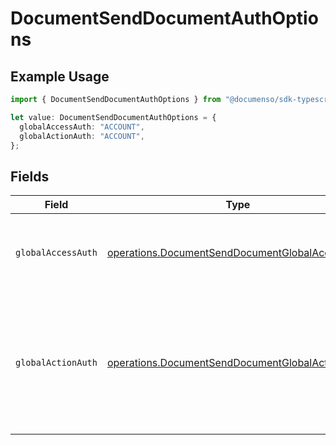 # DocumentSendDocumentAuthOptions

## Example Usage

```typescript
import { DocumentSendDocumentAuthOptions } from "@documenso/sdk-typescript/models/operations";

let value: DocumentSendDocumentAuthOptions = {
  globalAccessAuth: "ACCOUNT",
  globalActionAuth: "ACCOUNT",
};
```

## Fields

| Field                                                                                                                               | Type                                                                                                                                | Required                                                                                                                            | Description                                                                                                                         |
| ----------------------------------------------------------------------------------------------------------------------------------- | ----------------------------------------------------------------------------------------------------------------------------------- | ----------------------------------------------------------------------------------------------------------------------------------- | ----------------------------------------------------------------------------------------------------------------------------------- |
| `globalAccessAuth`                                                                                                                  | [operations.DocumentSendDocumentGlobalAccessAuth](../../models/operations/documentsenddocumentglobalaccessauth.md)                  | :heavy_check_mark:                                                                                                                  | The type of authentication required for the recipient to access the document.                                                       |
| `globalActionAuth`                                                                                                                  | [operations.DocumentSendDocumentGlobalActionAuth](../../models/operations/documentsenddocumentglobalactionauth.md)                  | :heavy_check_mark:                                                                                                                  | The type of authentication required for the recipient to sign the document. This field is restricted to Enterprise plan users only. |